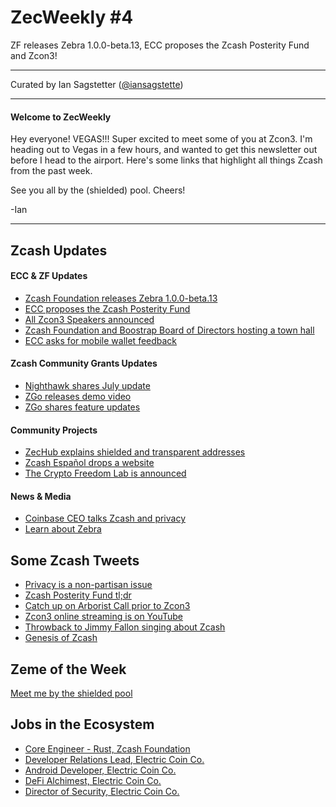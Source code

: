 # ZecWeekly #4

ZF releases Zebra 1.0.0-beta.13, ECC proposes the Zcash Posterity Fund and Zcon3!

---

Curated by Ian Sagstetter ([@iansagstette](https://twitter.com/iansagstette))

---

#### Welcome to ZecWeekly

Hey everyone! VEGAS!!! Super excited to meet some of you at Zcon3. I'm heading out to Vegas in a few hours, and wanted to get this newsletter out before I head to the airport. Here's some links that highlight all things Zcash from the past week.

See you all by the (shielded) pool. Cheers!

-Ian

---

## Zcash Updates

#### ECC & ZF Updates

- [Zcash Foundation releases Zebra 1.0.0-beta.13](https://twitter.com/ZcashFoundation/status/1554148175333687296)
- [ECC proposes the Zcash Posterity Fund](https://twitter.com/ElectricCoinCo/status/1555251984734748673)
- [All Zcon3 Speakers announced](https://forum.zcashcommunity.com/t/zcon3-speaker-announcement-thread/41946/14)
- [Zcash Foundation and Boostrap Board of Directors hosting a town hall](https://twitter.com/ZcashFoundation/status/1553097613641138176)
- [ECC asks for mobile wallet feedback](https://twitter.com/ElectricCoinCo/status/1554963590888783873)

#### Zcash Community Grants Updates

- [Nighthawk shares July update](https://forum.zcashcommunity.com/t/nighthawk-update-for-july-2022/42661)
- [ZGo releases demo video](https://twitter.com/ZGoCashApp/status/1555275351957426177)
- [ZGo shares feature updates](https://twitter.com/ZcashCommGrants/status/1552674693127307267)

#### Community Projects

- [ZecHub explains shielded and transparent addresses](https://twitter.com/ZecHub/status/1554095613180092418)
- [Zcash Español drops a website](https://twitter.com/zcashesp/status/1554110649642409989)
- [The Crypto Freedom Lab is announced](https://twitter.com/JWVerret/status/1553204719186857984)

#### News & Media

- [Coinbase CEO talks Zcash and privacy](https://twitter.com/ZcashFoundation/status/1552060359384748035)
- [Learn about Zebra](https://www.coindesk.com/sponsored-content/learn-about-zebra-an-independent-zcash-node-implementation-ready-for-collaborators-to-build-upon/)

## Some Zcash Tweets

- [Privacy is a non-partisan issue](https://twitter.com/jswihart/status/1555374205486518272)
- [Zcash Posterity Fund tl;dr](https://twitter.com/aleocommunity/status/1551622081510621184)
- [Catch up on Arborist Call prior to Zcon3](https://twitter.com/zksquirrel/status/1554837969806077953)
- [Zcon3 online streaming is on YouTube](https://twitter.com/decentralistdan/status/1555240124941844480)
- [Throwback to Jimmy Fallon singing about Zcash](https://twitter.com/ThorTorrens/status/1555515463546933248)
- [Genesis of Zcash](https://twitter.com/zcash_community/status/1554478824825491456)

## Zeme of the Week

[Meet me by the shielded pool](https://twitter.com/NighthawkWallet/status/1555237151306022914)

## Jobs in the Ecosystem

- [Core Engineer - Rust, Zcash Foundation](https://zfnd.org/careers/)
- [Developer Relations Lead, Electric Coin Co.](https://apply.workable.com/electric-coin-company/j/DFC4F082C5/)
- [Android Developer, Electric Coin Co.](https://apply.workable.com/electric-coin-company/j/CE94A1D136/)
- [DeFi Alchimest, Electric Coin Co.](https://apply.workable.com/electric-coin-company/j/2D1759E5D7/)
- [Director of Security, Electric Coin Co.](https://apply.workable.com/electric-coin-company/j/E68A4C20E2/)
